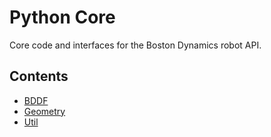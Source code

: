 <!--
Copyright (c) 2022 Boston Dynamics, Inc.  All rights reserved.

Downloading, reproducing, distributing or otherwise using the SDK Software
is subject to the terms and conditions of the Boston Dynamics Software
Development Kit License (20191101-BDSDK-SL).
-->

# Python Core

Core code and interfaces for the Boston Dynamics robot API.

## Contents

* [BDDF](bddf/README)
* [Geometry](geometry)
* [Util](util)